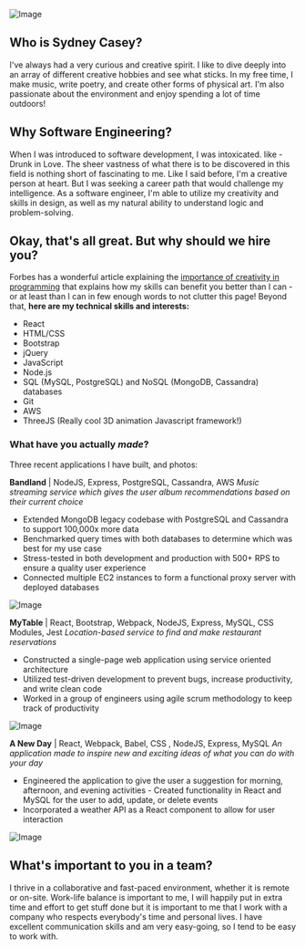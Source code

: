 ![Image](https://scontent-ort2-1.xx.fbcdn.net/v/t1.0-9/49608064_2264251306927495_3585183848226357248_n.jpg?_nc_cat=109&_nc_oc=AQlHteCR0kk8YVXtqAFbB2J5ppGvhaCZemB6OA3RAHA6msgt2gcGvkeaFWxbXPfZ1n4&_nc_ht=scontent-ort2-1.xx&oh=01e63dd7dff791d25c74b8f5614245f0&oe=5DCC7DA8)

## Who is Sydney Casey?

I've always had a very curious and creative spirit. I like to dive deeply into an array of different creative hobbies and see what sticks. In my free time, I make music, write poetry, and create other forms of physical art. I'm also passionate about the environment and enjoy spending a lot of time outdoors!

## Why Software Engineering?

When I was introduced to software development, I was intoxicated. like - Drunk in Love. The sheer vastness of what there is to be discovered in this field is nothing short of fascinating to me. Like I said before, I'm a creative person at heart. But I was seeking a career path that would challenge my intelligence. As a software engineer, I'm able to utilize my creativity and skills in design, as well as my natural ability to understand logic and problem-solving. 


## Okay, that's all great. But why should we hire you?

Forbes has a wonderful article explaining the [importance of creativity in programming](https://www.forbes.com/sites/christianowens/2019/02/14/move-over-actors-and-artists-software-developers-are-true-creative-heroes/#63af45357127) that explains how my skills can benefit you better than I can - or at least than I can in few enough words to not clutter this page! Beyond that, **here are my technical skills and interests:** 
- React
- HTML/CSS
- Bootstrap
- jQuery
- JavaScript
- Node.js
- SQL (MySQL, PostgreSQL) and NoSQL (MongoDB, Cassandra) databases
- Git
- AWS
- ThreeJS (Really cool 3D animation Javascript framework!)

### What have you actually _made_?

Three recent applications I have built, and photos:

**Bandland** | NodeJS, Express, PostgreSQL, Cassandra, AWS
_Music streaming service which gives the user album recommendations based on their current choice_
- Extended MongoDB legacy codebase with PostgreSQL and Cassandra to support 100,000x more data 
- Benchmarked query times with both databases to determine which was best for my use case
- Stress-tested in both development and production with 500+ RPS to ensure a quality user experience 
- Connected multiple EC2 instances to form a functional proxy server with deployed databases

![Image](s3://sydneycasey.github.io/bandland.png)

**MyTable** | React, Bootstrap, Webpack, NodeJS, Express, MySQL, CSS Modules, Jest 
_Location-based service to find and make restaurant reservations_
- Constructed a single-page web application using service oriented architecture
- Utilized test-driven development to prevent bugs, increase productivity, and write clean code
- Worked in a group of engineers using agile scrum methodology to keep track of productivity

![Image](s3://sydneycasey.github.io/mytable.jpg)

**A New Day** | React, Webpack, Babel, CSS , NodeJS, Express, MySQL
_An application made to inspire new and exciting ideas of what you can do with your day_
- Engineered the application to give the user a suggestion for morning, afternoon, and evening activities - Created functionality in React and MySQL for the user to add, update, or delete events
- Incorporated a weather API as a React component to allow for user interaction

![Image](s3://sydneycasey.github.io/anewday.jpg)

## What's important to you in a team?

I thrive in a collaborative and fast-paced environment, whether it is remote or on-site. Work-life balance is important to me, I will happily put in extra time and effort to get stuff done but it is important to me that I work with a company who respects everybody's time and personal lives. I have excellent communication skills and am very easy-going, so I tend to be easy to work with.
